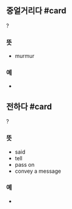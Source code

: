 ## 중얼거리다 #card
?
### 뜻
- murmur
### 예
-
<!--SR:!2025-03-19,1,130-->

## 전하다 #card
?
### 뜻
- said
- tell
- pass on
- convey a message
### 예
-
<!--SR:!2025-04-02,18,210-->
